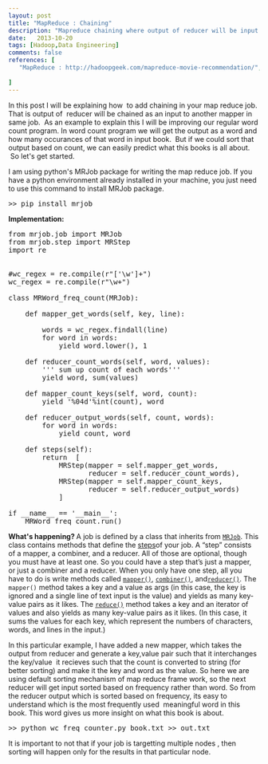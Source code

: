 ```yaml
---
layout: post
title: "MapReduce : Chaining"
description: "Mapreduce chaining where output of reducer will be input of another mapper."
date:   2013-10-20
tags: [Hadoop,Data Engineering]
comments: false
references: [
   "MapReduce : http://hadoopgeek.com/mapreduce-movie-recommendation/",
   
]
---  
```


In this post I will be explaining how  to add chaining in your map reduce job. That is output of  reducer will be chained as an input to another mapper in same job.  As an example to explain this I will be improving our regular word count program. In word count program we will get the output as a word and how many occurances of that word in input book.  But if we could sort that output based on count, we can easily predict what this books is all about.  So let's get started.<!--more-->

I am using python's MRJob package for writing the map reduce job. If you have a python environment already installed in your machine, you just need to use this command to install MRJob package.
<pre class="lang:default decode:true ">&gt;&gt; pip install mrjob</pre>
<strong>Implementation:
</strong>
<pre class="lang:python decode:true">from mrjob.job import MRJob
from mrjob.step import MRStep
import re


#wc_regex = re.compile(r"['\w']+")
wc_regex = re.compile(r"\w+")

class MRWord_freq_count(MRJob):

    def mapper_get_words(self, key, line):

        words = wc_regex.findall(line)
        for word in words:
            yield word.lower(), 1

    def reducer_count_words(self, word, values):
        ''' sum up count of each words'''
        yield word, sum(values)

    def mapper_count_keys(self, word, count):
        yield '%04d'%int(count), word

    def reducer_output_words(self, count, words):
        for word in words:
            yield count, word 

    def steps(self):
        return  [
            MRStep(mapper = self.mapper_get_words, 
                   reducer = self.reducer_count_words),
            MRStep(mapper = self.mapper_count_keys, 
                   reducer = self.reducer_output_words)
            ]

if __name__ == '__main__':
    MRWord_freq_count.run()</pre>
<strong>What's happening?
</strong>A job is defined by a class that inherits from <a class="reference internal" title="mrjob.job.MRJob" href="http://mrjob.readthedocs.org/en/latest/job.html#mrjob.job.MRJob"><code class="xref py py-class docutils literal"><span class="pre">MRJob</span></code></a>. This class contains methods that define the <a class="reference internal" href="http://mrjob.readthedocs.org/en/latest/glossary.html#term-step"><span class="xref std std-term">steps</span></a>of your job.
A “step” consists of a mapper, a combiner, and a reducer. All of those are optional, though you must have at least one. So you could have a step that’s just a mapper, or just a combiner and a reducer.
When you only have one step, all you have to do is write methods called <a class="reference internal" title="mrjob.job.MRJob.mapper" href="http://mrjob.readthedocs.org/en/latest/job.html#mrjob.job.MRJob.mapper"><code class="xref py py-meth docutils literal"><span class="pre">mapper()</span></code></a>, <a class="reference internal" title="mrjob.job.MRJob.combiner" href="http://mrjob.readthedocs.org/en/latest/job.html#mrjob.job.MRJob.combiner"><code class="xref py py-meth docutils literal"><span class="pre">combiner()</span></code></a>, and<a class="reference internal" title="mrjob.job.MRJob.reducer" href="http://mrjob.readthedocs.org/en/latest/job.html#mrjob.job.MRJob.reducer"><code class="xref py py-meth docutils literal"><span class="pre">reducer()</span></code></a>.
The <code class="xref py py-func docutils literal"><span class="pre">mapper()</span></code> method takes a key and a value as args (in this case, the key is ignored and a single line of text input is the value) and yields as many key-value pairs as it likes. The <a class="reference external" title="(in Python v2.7)" href="http://docs.python.org/2/library/functions.html#reduce"><code class="xref py py-func docutils literal"><span class="pre">reduce()</span></code></a> method takes a key and an iterator of values and also yields as many key-value pairs as it likes. (In this case, it sums the values for each key, which represent the numbers of characters, words, and lines in the input.)

In this particular example, I have added a new mapper, which takes the output from reducer and generate a key,value pair such that it interchanges the key/value  it recieves such that the count is converted to string (for better sorting) and make it the key and word as the value.
So here we are using default sorting mechanism of map reduce frame work, so the next reducer will get input sorted based on frequency rather than word. So from the reducer output which is sorted based on frequency, its easy to understand which is the most frequently used  meaningful word in this book. This word gives us more insight on what this book is about.
<pre class="lang:default decode:true">&gt;&gt; python wc_freq_counter.py book.txt &gt;&gt; out.txt</pre>
It is important to not that if your job is targetting multiple nodes , then sorting will happen only for the results in that particular node.